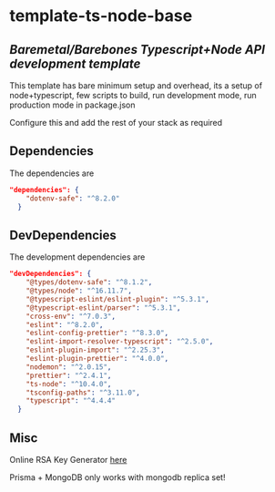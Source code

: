 # template-ts-node-base

## _Baremetal/Barebones Typescript+Node API development template_

This template has bare minimum setup and overhead, its a setup of node+typescript, few scripts to build, run development mode, run production mode in package.json

Configure this and add the rest of your stack as required

## Dependencies

The dependencies are

```json
"dependencies": {
    "dotenv-safe": "^8.2.0"
  }
```

## DevDependencies

The development dependencies are

```json
"devDependencies": {
    "@types/dotenv-safe": "^8.1.2",
    "@types/node": "^16.11.7",
    "@typescript-eslint/eslint-plugin": "^5.3.1",
    "@typescript-eslint/parser": "^5.3.1",
    "cross-env": "^7.0.3",
    "eslint": "^8.2.0",
    "eslint-config-prettier": "^8.3.0",
    "eslint-import-resolver-typescript": "^2.5.0",
    "eslint-plugin-import": "^2.25.3",
    "eslint-plugin-prettier": "^4.0.0",
    "nodemon": "^2.0.15",
    "prettier": "^2.4.1",
    "ts-node": "^10.4.0",
    "tsconfig-paths": "^3.11.0",
    "typescript": "^4.4.4"
  }
```

## Misc

Online RSA Key Generator [here](https://travistidwell.com/jsencrypt/demo/)

Prisma + MongoDB only works with mongodb replica set!
